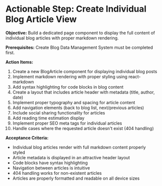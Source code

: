 # Actionable Step: Create Individual Blog Article View

**Objective:** Build a dedicated page component to display the full content of individual blog articles with proper markdown rendering.

**Prerequisites:** Create Blog Data Management System must be completed first.

**Action Items:**
1. Create a new BlogArticle component for displaying individual blog posts
2. Implement markdown rendering with proper styling using react-markdown
3. Add syntax highlighting for code blocks in blog content
4. Create a layout that includes article header with metadata (title, author, date)
5. Implement proper typography and spacing for article content
6. Add navigation elements (back to blog list, next/previous articles)
7. Include social sharing functionality for articles
8. Add reading time estimation display
9. Implement proper SEO meta tags for individual articles
10. Handle cases where the requested article doesn't exist (404 handling)

**Acceptance Criteria:**
- Individual blog articles render with full markdown content properly styled
- Article metadata is displayed in an attractive header layout
- Code blocks have syntax highlighting
- Navigation between articles is intuitive
- 404 handling works for non-existent articles
- Articles are properly formatted and readable on all device sizes
